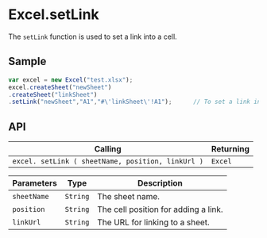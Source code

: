 # Excel.setLink

The `setLink` function is used to set a link into a cell.

## Sample

```javascript
var excel = new Excel("test.xlsx");
excel.createSheet("newSheet")
.createSheet("linkSheet")
.setLink("newSheet","A1","#\'linkSheet\'!A1");		// To set a link into a cell.
```

## API

| Calling | Returning |
|---|---|
| `excel. setLink ( sheetName, position, linkUrl )` | `Excel` |

| Parameters | Type | Description |
|---|---|---|
| `sheetName` | `String` | The sheet name. |
| `position` | `String` | The cell position for adding a link. |
| `linkUrl` | `String` | The URL for linking to a sheet. |